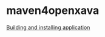maven4openxava
==============

[Building and installing application](https://github.com/jecuendet/maven4openxava/wiki)

